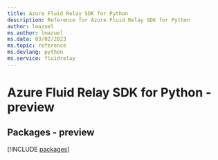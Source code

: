 ```yaml
---
title: Azure Fluid Relay SDK for Python
description: Reference for Azure Fluid Relay SDK for Python
author: lmazuel
ms.author: lmazuel
ms.data: 03/02/2023
ms.topic: reference
ms.devlang: python
ms.service: fluidrelay
---
```

# Azure Fluid Relay SDK for Python - preview
## Packages - preview
[!INCLUDE [packages](fluid-relay-index.md)]